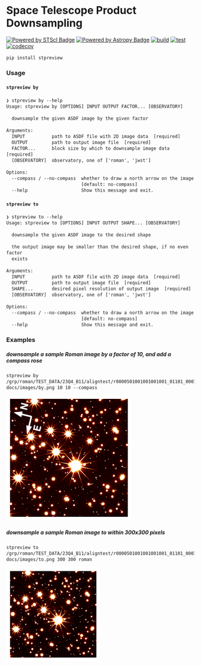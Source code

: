 # Space Telescope Product Downsampling

[![Powered by STScI Badge](https://img.shields.io/badge/powered%20by-STScI-blue.svg?colorA=707170&colorB=3e8ddd&style=flat)](http://www.stsci.edu)
[![Powered by Astropy Badge](http://img.shields.io/badge/powered%20by-AstroPy-orange.svg?style=flat)](http://www.astropy.org/)
[![build](https://github.com/spacetelescope/stpreview/actions/workflows/build.yml/badge.svg)](https://github.com/spacetelescope/stpreview/actions/workflows/build.yml)
[![test](https://github.com/spacetelescope/stpreview/actions/workflows/tests.yml/badge.svg)](https://github.com/spacetelescope/stpreview/actions/workflows/tests.yml)
[![codecov](https://codecov.io/gh/spacetelescope/stpreview/graph/badge.svg?token=tSEFJ5vwgH)](https://codecov.io/gh/spacetelescope/stpreview)

```
pip install stpreview
```

### Usage

#### `stpreview by`

```
❯ stpreview by --help
Usage: stpreview by [OPTIONS] INPUT OUTPUT FACTOR... [OBSERVATORY]

  downsample the given ASDF image by the given factor

Arguments:
  INPUT          path to ASDF file with 2D image data  [required]
  OUTPUT         path to output image file  [required]
  FACTOR...      block size by which to downsample image data  [required]
  [OBSERVATORY]  observatory, one of ['roman', 'jwst']

Options:
  --compass / --no-compass  whether to draw a north arrow on the image
                            [default: no-compass]
  --help                    Show this message and exit.
```

#### `stpreview to`

```
❯ stpreview to --help
Usage: stpreview to [OPTIONS] INPUT OUTPUT SHAPE... [OBSERVATORY]

  downsample the given ASDF image to the desired shape

  the output image may be smaller than the desired shape, if no even factor
  exists

Arguments:
  INPUT          path to ASDF file with 2D image data  [required]
  OUTPUT         path to output image file  [required]
  SHAPE...       desired pixel resolution of output image  [required]
  [OBSERVATORY]  observatory, one of ['roman', 'jwst']

Options:
  --compass / --no-compass  whether to draw a north arrow on the image
                            [default: no-compass]
  --help                    Show this message and exit.
```

### Examples

##### downsample a sample Roman image by a factor of 10, and add a compass rose

```shell
stpreview by /grp/roman/TEST_DATA/23Q4_B11/aligntest/r0000501001001001001_01101_0001_WFI01_cal.asdf docs/images/by.png 10 10 --compass
```

![by](./docs/images/by.png)

##### downsample a sample Roman image to within 300x300 pixels

```shell
stpreview to /grp/roman/TEST_DATA/23Q4_B11/aligntest/r0000501001001001001_01101_0001_WFI01_cal.asdf docs/images/to.png 300 300 roman
```

![to](./docs/images/to.png)
